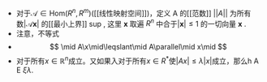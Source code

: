 - 对于$\mathcal{A}\in \mathrm{Hom}(R^n,R^m)$([[线性映射空间]])，定义 $\mathrm{A}$ 的[[范数]] $||A||$ 为所有 数$|\mathcal{A}\boldsymbol{x}|$ 的[[最小上界]] $\mathrm{sup}$ , 这里 $\boldsymbol{x}$ 取遍 $R^n$ 中合于$|\boldsymbol{x}|\leqslant1$ 的一切向量 $\boldsymbol{x}$ .
- 注意，不等式
- $$
  \mid A\x\mid\leqslant\mid A\parallel\mid x\mid 
  $$
- 对于所有$x\in\mathbb{R}^n$成立。又如果入对于所有$x\in R^*$使$|Ax|\leqslant\lambda|x|$成立，那么h A E $\xi\lambda.$